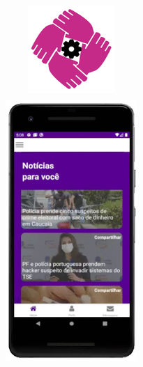 <p align="center">
  <img width="200" height="200" src="https://github.com/hosanabarcelos/shared-skills/blob/main/logo.png">
</p>

<p align="center">
  <img width="300" height="600" src="https://github.com/hosanabarcelos/shared-skills/blob/main/video.gif">
</p>


